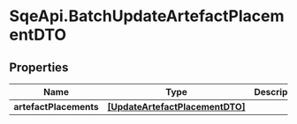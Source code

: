 # SqeApi.BatchUpdateArtefactPlacementDTO

## Properties

Name | Type | Description | Notes
------------ | ------------- | ------------- | -------------
**artefactPlacements** | [**[UpdateArtefactPlacementDTO]**](UpdateArtefactPlacementDTO.md) |  | 



